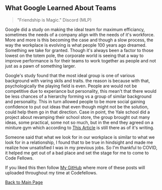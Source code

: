 ## What Google Learned About Teams

>"Friendship is Magic."
>Discord (MLP)

Google did a study on making the ideal team for maximum efficiancy, sometimes the needs of a company align with the needs of it's workforce. More and more is this becoming the case and though a slow process, the way the workplace is evolving is what people 100 years ago dreamed. Something we take for granted. Though it's always been a factor to those lowest on the totem pole, the corporate world is seeing that a way to improve performance is for their teams to work together as people and not just as a pawn of something larger.

Google's study found that the most ideal group is one of various background with varing skils and traits. the reason is because with that, psychologically the playing field is even. People are would not be competitive due to experiance but personality, this mean't that there would be less chances of a hierarchy forming vs a group of similar  background and personality. This in turn allowed people to be more social gaining confidence to put out ideas that even though might not be the solution, could help them go in that direction. Case in point, the Yale school did a project about revamping their school store, the group brought out many ideas, some practical, some not so much, but in the end they agreed on a miniture gym which according to [This Article](https://www.nytimes.com/2016/02/28/magazine/what-google-learned-from-its-quest-to-build-the-perfect-team.html) is still there as of it's writing. 


Someone said that what we look for in our workplace is similar to what we look for in a relationship, I found that to be true in hindsight and made me realize how unsatisfied I was in my previous jobs. So I'm thankful to COVID, it helped me get out of a bad place and set the stage for me to come to Code Fellows.

If you liked this then follow [My GitHub](https://github.com/John-Ram) where more of these posts will uploaded throughout my time at Codefellows.

[Back to Main Page](https://john-ram.github.io/reading-notes.md/)